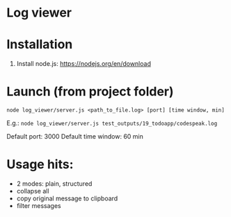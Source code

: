 # Log viewer

# Installation

1. Install node.js: https://nodejs.org/en/download

# Launch (from project folder)

`node log_viewer/server.js <path_to_file.log> [port] [time window, min]`

E.g.: `node log_viewer/server.js test_outputs/19_todoapp/codespeak.log`

Default port: 3000
Default time window: 60 min

# Usage hits:
- 2 modes: plain, structured
- collapse all
- copy original message to clipboard
- filter messages